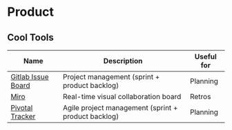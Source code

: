 # Product

## Cool Tools

| Name                                                                            | Description                                         | Useful for |
| ------------------------------------------------------------------------------- | --------------------------------------------------- | ---------- |
| [Gitlab Issue Board](https://docs.gitlab.com/ee/user/project/issue\_board.html) | Project management (sprint + product backlog)       | Planning   |
| [Miro](https://miro.com/)                                                       | Real-time visual collaboration board                | Retros     |
| [Pivotal Tracker](https://www.pivotaltracker.com/)                              | Agile project management (sprint + product backlog) | Planning   |
